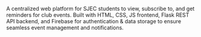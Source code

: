 A centralized web platform for SJEC students to view, subscribe to, and get reminders for club events. Built with HTML, CSS, JS frontend, Flask REST API backend, and Firebase for authentication & data storage to ensure seamless event management and notifications.
